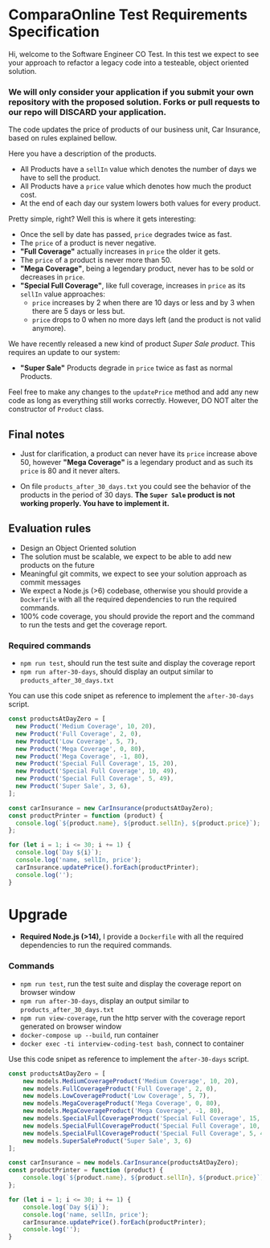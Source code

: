 # ComparaOnline Test Requirements Specification

Hi, welcome to the Software Engineer CO Test. In this test we expect to see your approach to refactor a legacy code into a testeable, object oriented solution.

### We will only consider your application if you submit your own repository with the proposed solution. Forks or pull requests to our repo will DISCARD your application.

The code updates the price of products of our business unit, Car Insurance, based on rules explained bellow.

Here you have a description of the products.

- All Products have a `sellIn` value which denotes the number of days we have to sell the product.
- All Products have a `price` value which denotes how much the product cost.
- At the end of each day our system lowers both values for every product.

Pretty simple, right? Well this is where it gets interesting:

- Once the sell by date has passed, `price` degrades twice as fast.
- The `price` of a product is never negative.
- **"Full Coverage"** actually increases in `price` the older it gets.
- The `price` of a product is never more than 50.
- **"Mega Coverage"**, being a legendary product, never has to be sold or decreases in `price`.
- **"Special Full Coverage"**, like full coverage, increases in `price` as its `sellIn` value approaches:
	- `price` increases by 2 when there are 10 days or less and by 3 when there are 5 days or less but.
	- `price` drops to 0 when no more days left (and the product is not valid anymore).

We have recently released a new kind of product *Super Sale product*. This requires an update to our system:

- **"Super Sale"** Products degrade in `price` twice as fast as normal Products.

Feel free to make any changes to the `updatePrice` method and add any new code as long as everything
still works correctly. However, DO NOT alter the constructor of `Product` class.

## Final notes

- Just for clarification, a product can never have its `price` increase above 50, however **"Mega Coverage"** is a
legendary product and as such its `price` is 80 and it never alters.

- On file `products_after_30_days.txt` you could see the behavior of the products in the period of 30 days. **The `Super Sale` product is not working properly. You have to implement it.**

## Evaluation rules
- Design an Object Oriented solution
- The solution must be scalable, we expect to be able to add new products on the future
- Meaningful git commits, we expect to see your solution approach as commit messages
- We expect a Node.js (>6) codebase, otherwise you should provide a `Dockerfile` with all the required dependencies to run the required commands.
- 100% code coverage, you should provide the report and the command to run the tests and get the coverage report.

### Required commands
- `npm run test`, should run the test suite and display the coverage report
- `npm run after-30-days`, should display an output similar to `products_after_30_days.txt`

You can use this code snipet as reference to implement the `after-30-days` script.

```js
const productsAtDayZero = [
  new Product('Medium Coverage', 10, 20),
  new Product('Full Coverage', 2, 0),
  new Product('Low Coverage', 5, 7),
  new Product('Mega Coverage', 0, 80),
  new Product('Mega Coverage', -1, 80),
  new Product('Special Full Coverage', 15, 20),
  new Product('Special Full Coverage', 10, 49),
  new Product('Special Full Coverage', 5, 49),
  new Product('Super Sale', 3, 6),
];

const carInsurance = new CarInsurance(productsAtDayZero);
const productPrinter = function (product) {
  console.log(`${product.name}, ${product.sellIn}, ${product.price}`);
};

for (let i = 1; i <= 30; i += 1) {
  console.log(`Day ${i}`);
  console.log('name, sellIn, price');
  carInsurance.updatePrice().forEach(productPrinter);
  console.log('');
}
```

# Upgrade

- **Required Node.js (>14),** I provide a `Dockerfile` with all the required dependencies to run the required commands.

### Commands
- `npm run test`, run the test suite and display the coverage report on browser window
- `npm run after-30-days`, display an output similar to `products_after_30_days.txt`
- `npm run view-coverage`, run the http server with the coverage report generated on browser window
- `docker-compose up --build`, run container
- `docker exec -ti interview-coding-test bash`, connect to container
 
Use this code snipet as reference to implement the `after-30-days` script.

```js
const productsAtDayZero = [
    new models.MediumCoverageProduct('Medium Coverage', 10, 20),
    new models.FullCoverageProduct('Full Coverage', 2, 0),
    new models.LowCoverageProduct('Low Coverage', 5, 7),
    new models.MegaCoverageProduct('Mega Coverage', 0, 80),
    new models.MegaCoverageProduct('Mega Coverage', -1, 80),
    new models.SpecialFullCoverageProduct('Special Full Coverage', 15, 20),
    new models.SpecialFullCoverageProduct('Special Full Coverage', 10, 49),
    new models.SpecialFullCoverageProduct('Special Full Coverage', 5, 49),
    new models.SuperSaleProduct('Super Sale', 3, 6)
];

const carInsurance = new models.CarInsurance(productsAtDayZero);
const productPrinter = function (product) {
    console.log(`${product.name}, ${product.sellIn}, ${product.price}`);
};

for (let i = 1; i <= 30; i += 1) {
    console.log(`Day ${i}`);
    console.log('name, sellIn, price');
    carInsurance.updatePrice().forEach(productPrinter);
    console.log('');
}
```
